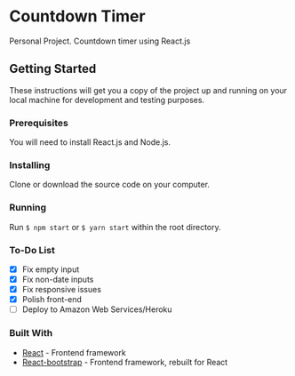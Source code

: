 # Countdown Timer
Personal Project. Countdown timer using React.js

## Getting Started
These instructions will get you a copy of the project up and running on your local machine for development and testing purposes.

### Prerequisites
You will need to install React.js and Node.js.

### Installing
Clone or download the source code on your computer.

### Running
Run ```$ npm start``` or ```$ yarn start``` within the root directory.


### To-Do List
- [x] Fix empty input
- [x] Fix non-date inputs
- [x] Fix responsive issues
- [x] Polish front-end
- [ ] Deploy to Amazon Web Services/Heroku

### Built With
* [React](https://facebook.github.io/react/) - Frontend framework
* [React-bootstrap](https://react-bootstrap.github.io/) - Frontend framework, rebuilt for React
